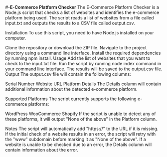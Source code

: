 #-**E-Commerce Platform Checker**
The E-Commerce Platform Checker is a Node.js script that checks a list of websites and identifies the e-commerce platform being used. The script reads a list of websites from a file called input.txt and outputs the results to a CSV file called output.csv.

Installation
To use this script, you need to have Node.js installed on your computer.

Clone the repository or download the ZIP file.
Navigate to the project directory using a command line interface.
Install the required dependencies by running npm install.
Usage
Add the list of websites that you want to check to the input.txt file.
Run the script by running node index command in your command line interface.
The results will be saved to the output.csv file.
Output
The output.csv file will contain the following columns:

Serial Number
Website URL
Platform
Details
The Details column will contain additional information about the detected e-commerce platform.

Supported Platforms
The script currently supports the following e-commerce platforms:

WordPress
WooCommerce
Shopify
If the script is unable to detect any of these platforms, it will output "None of the above" in the Platform column.

Notes
The script will automatically add "https://" to the URL if it is missing.
If the initial check of a website results in an error, the script will retry with the "www" subdomain before marking it as "None of the above".
If a website is unable to be checked due to an error, the Details column will contain information about the error.
